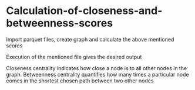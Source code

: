 # Calculation-of-closeness-and-betweenness-scores

Import parquet files, create graph and calculate the above mentioned scores

Execution of the mentioned file gives the desired output

Closeness centrality indicates how close a node is to all other nodes in the graph. Betweenness centrality quantifies how many times a particular node comes in the shortest chosen path between two other nodes
